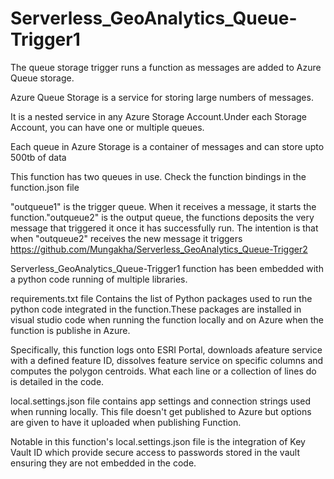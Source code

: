 # Serverless_GeoAnalytics_Queue-Trigger1
The queue storage trigger runs a function as messages are added to Azure Queue storage.

Azure Queue Storage is a service for storing large numbers of messages.

It is a nested service in any Azure Storage Account.Under each Storage Account, you can have one or multiple queues.

Each queue in Azure Storage is a container of messages and can store upto 500tb of data

This function has two queues in use. Check the function bindings in the function.json file

"outqueue1" is the trigger queue. When it receives a message, it starts the function."outqueue2" is the output queue, the functions deposits the very message that triggered it once it has successfully run. The intention is that when "outqueue2" receives the new message it triggers https://github.com/Mungakha/Serverless_GeoAnalytics_Queue-Trigger2

Serverless_GeoAnalytics_Queue-Trigger1 function has been embedded with a python code running of multiple libraries.

requirements.txt file Contains the list of Python packages used to run the python code integrated in the function.These packages are installed in visual studio code when running the function locally and on Azure when the function is publishe in Azure.

Specifically, this function logs onto ESRI Portal, downloads afeature service with a defined feature ID, dissolves feature service on specific columns and computes the polygon centroids. What each line or a collection of lines do is detailed in the code.

local.settings.json file contains app settings and connection strings used when running locally. This file doesn't get published to Azure but options are given to have it uploaded when publishing Function.

Notable in this function's local.settings.json file is the integration of Key Vault ID which provide secure access to passwords stored in the vault ensuring they are not embedded in the code.
